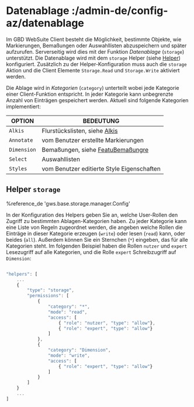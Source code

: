 # Datenablage :/admin-de/config-az/datenablage

Im GBD WebSuite Client besteht die Möglichkeit, bestimmte Objekte, wie Markierungen, Bemaßungen oder Auswahllisten abzuspeichern und später aufzurufen. Serverseitig wird dies mit der Funktion *Datenablage* (``storage``) unterstützt. Die Datenablage wird mit dem ``storage`` Helper (siehe [Helper](/admin-de/config-az/helper)) konfiguriert. Zusätzlich zu der Helper-Konfiguration muss auch die ``storage`` Aktion und die Client Elemente ``Storage.Read`` und ``Storage.Write`` aktiviert werden.

Die Ablage wird in *Kategorien* (``category``) unterteilt wobei jede Kategorie einer Client-Funktion entspricht. In jeder Kategorie kann unbegrenzte Anzahl von Einträgen gespeichert werden. Aktuell sind folgende Kategorien implementiert:

| OPTION | BEDEUTUNG |
|---|---|
| ``Alkis`` | Flurstückslisten, siehe [Alkis](/admin-de/config-az/alkis) |
| ``Annotate`` | vom Benutzer erstellte Markierungen |
| ``Dimension`` | Bemaßungen, siehe [FeatuBemaßungre](/admin-de/config-az/bemassung) |
| ``Select`` | Auswahllisten |
| ``Styles`` | vom Benutzer editierte Style Eigenschaften |

## Helper ``storage``

%reference_de 'gws.base.storage.manager.Config'

In der Konfiguration des Helpers geben Sie an, welche User-Rollen den Zugriff zu bestimmten Ablagen-Kategorien  haben. Zu jeder Kategorie kann eine Liste von Regeln zugeordnet werden, die angeben welche Rollen die Einträge in dieser Kategorie erzeugen (``write``) oder lesen (``read``) kann, oder beides (``all``). Außerdem können Sie ein Sternchen (``*``) eingeben, das für alle Kategorien steht. Im folgenden Beispiel haben die Rollen ``nutzer`` und ``expert`` Lesezugriff auf alle Kategorien, und die Rolle ``expert`` Schreibzugriff auf ``Dimension``:

```javascript

"helpers": [
    ...
    {
        "type": "storage",
        "permissions": [
            {
                "category": "*",
                "mode": "read",
                "access": [
                    { "role": "nutzer", "type": "allow"},
                    { "role": "expert", "type": "allow"}
                ]
            },
            {
                "category": "Dimension",
                "mode": "write",
                "access": [
                    { "role": "expert", "type": "allow"}
                ]
            }
        ]
    }
    ...
]
```